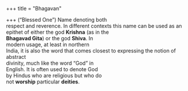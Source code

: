 +++
title = "Bhagavan"

+++
(“Blessed One”) Name denoting both  
respect and reverence. In different contexts this name can be used as an epithet of either the god **Krishna** (as in the  
**Bhagavad Gita**) or the god **Shiva**. In  
modern usage, at least in northern  
India, it is also the word that comes closest to expressing the notion of abstract  
divinity, much like the word “God” in  
English. It is often used to denote God  
by Hindus who are religious but who do  
not **worship** particular **deities**.